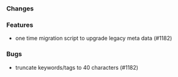 <!--
SPDX-FileCopyrightText: 2025 jh-RLI <jonas.huber@rl-institut.de>

SPDX-License-Identifier: CC0-1.0
-->

### Changes

### Features

- one time migration script to upgrade legacy meta data (#1182)

### Bugs

- truncate keywords/tags to 40 characters (#1182)
